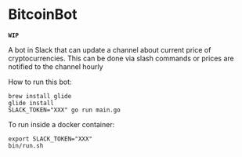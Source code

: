 # BitcoinBot
**`WIP`**

A bot in Slack that can update a channel about current price of cryptocurrencies. This can be done via slash commands or prices are notified to the channel hourly

How to run this bot:
```
brew install glide
glide install
SLACK_TOKEN="XXX" go run main.go
```

To run inside a docker container:
```$xslt
export SLACK_TOKEN="XXX"
bin/run.sh
```
